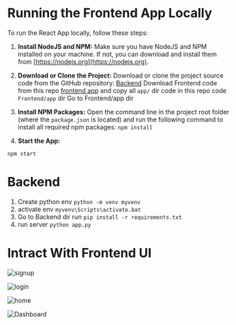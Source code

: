 # Running the Frontend App Locally

To run the React App locally, follow these steps:

1. **Install NodeJS and NPM:**
   Make sure you have NodeJS and NPM installed on your machine. If not, you can download and install them from [https://nodejs.org](https://nodejs.org).

2. **Download or Clone the Project:**
   Download or clone the project source code from the GitHub repository:
   [Backend](https://github.com/asjad895/Reacts_Authentication-System/tree/main)
   Download Frontend code from this repo
   [frontend app](https://github.com/asjad895/app) and copy all ```app/``` dir code in this repo code ```Frontend/app``` dir
   Go to Frontend/app dir
3. **Install NPM Packages:**
   Open the command line in the project root folder (where the `package.json` is located) and run the following command to install all required npm packages:
```npm install```

4. **Start the App:**

```npm start```

# Backend  

1. Create python env ```python -m venv myvenv```
2. activate env ```myvenv\Scripts\activate.bat```
3. Go to Backend dir run ```pip install -r requirements.txt```
4. run server ```python app.py```

# Intract With Frontend UI

![signup](res/signup.png)

![login](res/login.png)

![home](res/password.png)

![Dashboard](res/dashboard.png)
